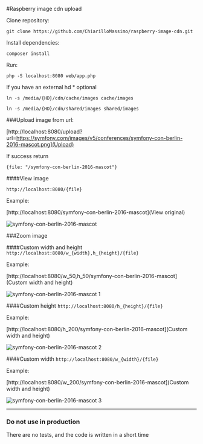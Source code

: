 #Raspberry image cdn upload

Clone repository:

`git clone https://github.com/ChiarilloMassimo/raspberry-image-cdn.git`

Install dependencies:

`composer install`

Run:

`php -S localhost:8080 web/app.php`


If you have an external hd * optional

`ln -s /media/{HD}/cdn/cache/images cache/images`

`ln -s /media/{HD}/cdn/shared/images shared/images`

###Upload image from url:

[http://localhost:8080/upload?url=https://symfony.com/images/v5/conferences/symfony-con-berlin-2016-mascot.png](Upload)

If success return 

```
{file: "/symfony-con-berlin-2016-mascot"}
```

####View image

`http://localhost:8080/{file}`

Example:

[http://localhost:8080/symfony-con-berlin-2016-mascot](View original)

![symfony-con-berlin-2016-mascot](https://cloud.githubusercontent.com/assets/5167596/13763324/abdd05b4-ea45-11e5-9d89-65e4fb6735a2.png)

###Zoom image

####Custom width and height
`http://localhost:8080/w_{width},h_{height}/{file}`

Example:

[http://localhost:8080/w_50,h_50/symfony-con-berlin-2016-mascot](Custom width and height)

![symfony-con-berlin-2016-mascot 1](https://cloud.githubusercontent.com/assets/5167596/13763364/e32232b0-ea45-11e5-91af-8b7c08767844.png)

####Custom height
`http://localhost:8080/h_{height}/{file}`

Example:

[http://localhost:8080/h_200/symfony-con-berlin-2016-mascot](Custom width and height)

![symfony-con-berlin-2016-mascot 2](https://cloud.githubusercontent.com/assets/5167596/13763453/9fa12c2a-ea46-11e5-9d65-2d87fda8049f.png)


####Custom width
`http://localhost:8080/w_{width}/{file}`

Example:

[http://localhost:8080/w_200/symfony-con-berlin-2016-mascot](Custom width and height)

![symfony-con-berlin-2016-mascot 3](https://cloud.githubusercontent.com/assets/5167596/13763497/e0b8c1c8-ea46-11e5-9fc8-df79acbcb7da.png)

---------------------------

### Do not use in production
There are no tests, and the code is written in a short time
